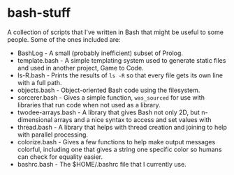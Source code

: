 bash-stuff
==========

A collection of scripts that I've written in Bash that might be useful to some people.  Some of the ones included are:

* BashLog - A small (probably inefficient) subset of Prolog.
* template.bash - A simple templating system used to generate static files and used in another project, Game to Code.
* ls-R.bash - Prints the results of `ls -R` so that every file gets its own line with a full path.
* objects.bash - Object-oriented Bash code using the filesystem.
* sorcerer.bash - Gives a simple function, `was_sourced` for use with libraries that run code when not used as a library.
* twodee-arrays.bash - A library that gives Bash not only 2D, but n-dimensional arrays and a nice syntax to access and set values with
* thread.bash - A library that helps with thread creation and joining to help with parallel processing.
* colorize.bash - Gives a few functions to help make output messages colorful, including one that gives a string one specific color so humans can check for equality easier.
* bashrc.bash - The $HOME/.bashrc file that I currently use.

